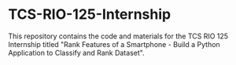 # TCS-RIO-125-Internship

This repository contains the code and materials for the TCS RIO 125 Internship titled "Rank Features of a Smartphone - Build a Python Application to Classify and Rank Dataset".

